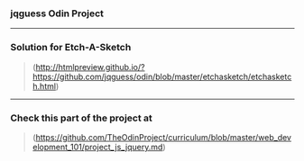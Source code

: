 ### jqguess Odin Project
>
>
>
________________________
### Solution for Etch-A-Sketch
>(http://htmlpreview.github.io/?https://github.com/jqguess/odin/blob/master/etchasketch/etchasketch.html)
>
>
>
>
_________________________
### Check this part of the project at
>(https://github.com/TheOdinProject/curriculum/blob/master/web_development_101/project_js_jquery.md)

  
